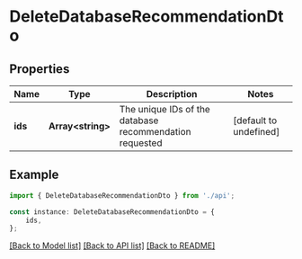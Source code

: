 # DeleteDatabaseRecommendationDto


## Properties

Name | Type | Description | Notes
------------ | ------------- | ------------- | -------------
**ids** | **Array&lt;string&gt;** | The unique IDs of the database recommendation requested | [default to undefined]

## Example

```typescript
import { DeleteDatabaseRecommendationDto } from './api';

const instance: DeleteDatabaseRecommendationDto = {
    ids,
};
```

[[Back to Model list]](../README.md#documentation-for-models) [[Back to API list]](../README.md#documentation-for-api-endpoints) [[Back to README]](../README.md)
